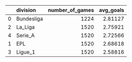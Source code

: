 |    | division   |   number_of_games |   avg_goals |
|---:|:-----------|------------------:|------------:|
|  0 | Bundesliga |              1224 |     2.81127 |
|  2 | La_Liga    |              1520 |     2.75921 |
|  4 | Serie_A    |              1520 |     2.72566 |
|  1 | EPL        |              1520 |     2.68618 |
|  3 | Ligue_1    |              1520 |     2.58816 |